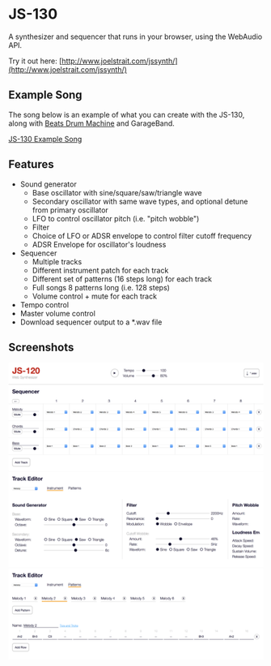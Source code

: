 # JS-130

A synthesizer and sequencer that runs in your browser, using the WebAudio API.

Try it out here: [http://www.joelstrait.com/jssynth/](http://www.joelstrait.com/jssynth/)

## Example Song

The song below is an example of what you can create with the JS-130, along with [Beats Drum Machine](http://beatsdrummachine.com) and GarageBand.

[JS-130 Example Song](http://www.joelstrait.com/jssynth/js-130-demo.m4a)

## Features

* Sound generator
  * Base oscillator with sine/square/saw/triangle wave
  * Secondary oscillator with same wave types, and optional detune from primary oscillator
  * LFO to control oscillator pitch (i.e. "pitch wobble")
  * Filter
  * Choice of LFO or ADSR envelope to control filter cutoff frequency
  * ADSR Envelope for oscillator's loudness
* Sequencer
  * Multiple tracks
  * Different instrument patch for each track
  * Different set of patterns (16 steps long) for each track
  * Full songs 8 patterns long (i.e. 128 steps)
  * Volume control + mute for each track
* Tempo control
* Master volume control
* Download sequencer output to a *.wav file

## Screenshots
![JS-120 Sequencer](js-120-sequencer.png)
![JS-120 Instrument Editor](js-120-instrument-editor.png)
![JS-120 Pattern Editor](js-120-pattern-editor.png)
